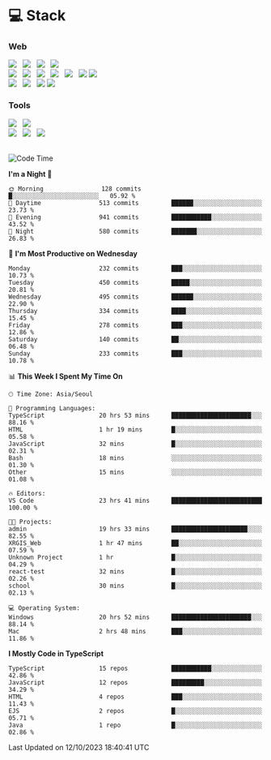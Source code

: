 <h1>💻 Stack</h1>
<div>
 <h3>Web</h3>
 <!-- badge : https://shields.io/ -->
 <!-- icon : https://simpleicons.org/?q=Get -->
 <img src="https://img.shields.io/badge/HTML5-e74c3c?style=flat-square&logo=HTML5&logoColor=white"/> &nbsp 
 <img src="https://img.shields.io/badge/CSS3-0A84FF?style=flat-square&logo=CSS3&logoColor=white"/> &nbsp 
 <img src="https://img.shields.io/badge/JavaScript-FFCD11?style=flat-square&logo=JavaScript&logoColor=white"/> &nbsp 
 <img src="https://img.shields.io/badge/TypeScript-3075C0?style=flat-square&logo=TypeScript&logoColor=white"/>
 <br/>
 <img src="https://img.shields.io/badge/Next-000000?style=flat-square&logo=nextdotjs&logoColor=white"/> &nbsp 
 <img src="https://img.shields.io/badge/React-00BCF6?style=flat-square&logo=React&logoColor=white"/> &nbsp 
 <img src="https://img.shields.io/badge/Redux-764ABC?style=flat-square&logo=Redux&logoColor=white"/> &nbsp
 <img src="https://img.shields.io/badge/Recoil-3578E5?style=flat-square&logo=recoil&logoColor=white"/> &nbsp
 <img src="https://img.shields.io/badge/React-Query-FF4154?style=flat-square&logo=reactquery&logoColor=white"/> &nbsp 
 <img src="https://img.shields.io/badge/styled%2Dcomponents-DB7093?style=flat-square&logo=styled%2Dcomponents&logoColor=white"/>
 <img src="https://img.shields.io/badge/CSS Modules-000000?style=flat-square&logo=CSS Modules&logoColor=white"/> &nbsp 
 <br/>
 <img src="https://img.shields.io/badge/Node-339933?style=flat-square&logo=Node.js&logoColor=white"/> &nbsp 
 <img src="https://img.shields.io/badge/Express-000000?style=flat-square&logo=Express&logoColor=white"/> &nbsp 
 <img src="https://img.shields.io/badge/MongoDB-47A248?style=flat-square&logo=MongoDB&logoColor=white"/>
 <img src="https://img.shields.io/badge/MariaDB-003545?style=flat-square&logo=mariadb&logoColor=white"/>
 
 <h3>Tools</h3>
 <img src="https://img.shields.io/badge/Visual Studio Code-007ACC?style=flat-square&logo=Visual Studio Code&logoColor=white"/> &nbsp 
 <img src="https://img.shields.io/badge/Postman-FF6C37?style=flat-square&logo=Postman&logoColor=white"/> &nbsp
 <br>
 <img src="https://img.shields.io/badge/Adobe Photoshop-31A8FF?style=flat-square&logo=Adobe Photoshop&logoColor=white"/> &nbsp 
 <img src="https://img.shields.io/badge/Adobe Illustrator-FF9A00?style=flat-square&logo=Adobe Illustrator&logoColor=white"/> &nbsp 
 <img src="https://img.shields.io/badge/Figma-F24E1E?style=flat-square&logo=Figma&logoColor=white"/> &nbsp
</div>

<br>

<!--START_SECTION:waka-->
![Code Time](http://img.shields.io/badge/Code%20Time-546%20hrs%2046%20mins-blue)

**I'm a Night 🦉** 

```text
🌞 Morning                128 commits         █░░░░░░░░░░░░░░░░░░░░░░░░   05.92 % 
🌆 Daytime                513 commits         ██████░░░░░░░░░░░░░░░░░░░   23.73 % 
🌃 Evening                941 commits         ███████████░░░░░░░░░░░░░░   43.52 % 
🌙 Night                  580 commits         ███████░░░░░░░░░░░░░░░░░░   26.83 % 
```
📅 **I'm Most Productive on Wednesday** 

```text
Monday                   232 commits         ███░░░░░░░░░░░░░░░░░░░░░░   10.73 % 
Tuesday                  450 commits         █████░░░░░░░░░░░░░░░░░░░░   20.81 % 
Wednesday                495 commits         ██████░░░░░░░░░░░░░░░░░░░   22.90 % 
Thursday                 334 commits         ████░░░░░░░░░░░░░░░░░░░░░   15.45 % 
Friday                   278 commits         ███░░░░░░░░░░░░░░░░░░░░░░   12.86 % 
Saturday                 140 commits         ██░░░░░░░░░░░░░░░░░░░░░░░   06.48 % 
Sunday                   233 commits         ███░░░░░░░░░░░░░░░░░░░░░░   10.78 % 
```


📊 **This Week I Spent My Time On** 

```text
🕑︎ Time Zone: Asia/Seoul

💬 Programming Languages: 
TypeScript               20 hrs 53 mins      ██████████████████████░░░   88.16 % 
HTML                     1 hr 19 mins        █░░░░░░░░░░░░░░░░░░░░░░░░   05.58 % 
JavaScript               32 mins             █░░░░░░░░░░░░░░░░░░░░░░░░   02.31 % 
Bash                     18 mins             ░░░░░░░░░░░░░░░░░░░░░░░░░   01.30 % 
Other                    15 mins             ░░░░░░░░░░░░░░░░░░░░░░░░░   01.08 % 

🔥 Editors: 
VS Code                  23 hrs 41 mins      █████████████████████████   100.00 % 

🐱‍💻 Projects: 
admin                    19 hrs 33 mins      █████████████████████░░░░   82.55 % 
XRGIS_Web                1 hr 47 mins        ██░░░░░░░░░░░░░░░░░░░░░░░   07.59 % 
Unknown Project          1 hr                █░░░░░░░░░░░░░░░░░░░░░░░░   04.29 % 
react-test               32 mins             █░░░░░░░░░░░░░░░░░░░░░░░░   02.26 % 
school                   30 mins             █░░░░░░░░░░░░░░░░░░░░░░░░   02.13 % 

💻 Operating System: 
Windows                  20 hrs 52 mins      ██████████████████████░░░   88.14 % 
Mac                      2 hrs 48 mins       ███░░░░░░░░░░░░░░░░░░░░░░   11.86 % 
```

**I Mostly Code in TypeScript** 

```text
TypeScript               15 repos            ███████████░░░░░░░░░░░░░░   42.86 % 
JavaScript               12 repos            █████████░░░░░░░░░░░░░░░░   34.29 % 
HTML                     4 repos             ███░░░░░░░░░░░░░░░░░░░░░░   11.43 % 
EJS                      2 repos             █░░░░░░░░░░░░░░░░░░░░░░░░   05.71 % 
Java                     1 repo              █░░░░░░░░░░░░░░░░░░░░░░░░   02.86 % 
```




 Last Updated on 12/10/2023 18:40:41 UTC
<!--END_SECTION:waka-->
